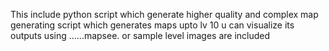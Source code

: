 This include python script which generate higher quality and complex map generating script which generates maps upto lv 10 u can visualize its outputs using ......mapsee. or sample level images are included 

